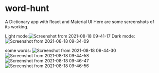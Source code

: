 # word-hunt
A Dictionary app with React and Material UI
Here are some screenshots of its working.

Light mode:![Screenshot from 2021-08-18 09-41-17](https://user-images.githubusercontent.com/58734314/129837294-39ca3393-a30f-4c7c-ad19-f04dab7c42ce.png)
Dark mode:
![Screenshot from 2021-08-18 09-34-09](https://user-images.githubusercontent.com/58734314/129837268-46069733-0986-400b-b950-ec00f9043952.png)

some words:
![Screenshot from 2021-08-18 09-44-30](https://user-images.githubusercontent.com/58734314/129837327-1c12a242-6db8-4342-8005-13c81da10615.png)
![Screenshot from 2021-08-18 09-44-58](https://user-images.githubusercontent.com/58734314/129837333-5ca8f340-575a-4055-bfa1-63bf43a1df0c.png)
![Screenshot from 2021-08-18 09-46-47](https://user-images.githubusercontent.com/58734314/129837340-e61978a4-bfc1-441c-9dad-e5376da22123.png)
![Screenshot from 2021-08-18 09-46-56](https://user-images.githubusercontent.com/58734314/129837352-70ab9bb9-4596-4d0d-b804-fed0b90f1871.png)





